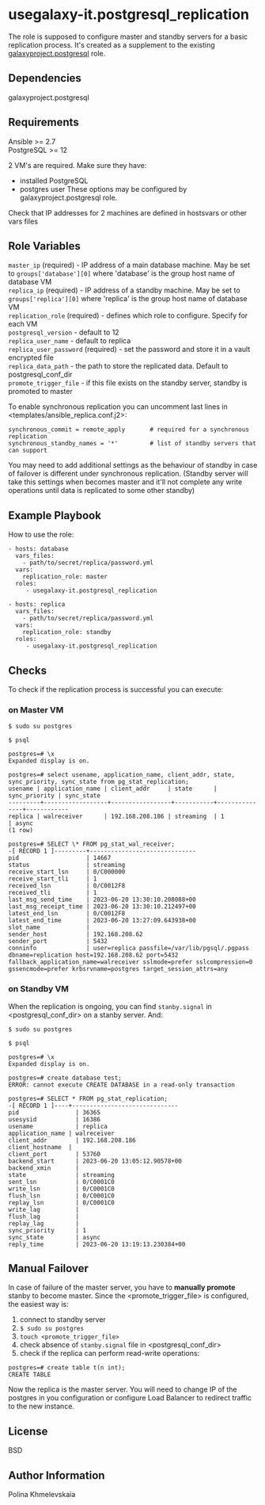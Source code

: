 usegalaxy-it.postgresql_replication
=========
The role is supposed to configure master and standby servers for a basic replication process. It's created as a supplement to the existing [galaxyproject.postgresql](https://github.com/galaxyproject/ansible-postgresql) role. 

Dependencies
-------
galaxyproject.postgresql

Requirements
------------

Ansible >= 2.7  
PostgreSQL >= 12  
 
2 VM's are required. Make sure they have:  
- installed PostgreSQL
- postgres user
These options may be configured by galaxyproject.postgresql role.

Check that IP addresses for 2 machines are defined in hostsvars or other vars files

Role Variables
--------------
`master_ip` (required) - IP address of a main database machine. May be set to `groups['database'][0]` where 'database' is the group host name of database VM  
`replica_ip` (required) - IP address of a standby machine. May be set to `groups['replica'][0]` where 'replica' is the group host name of database VM  
`replication_role` (required) - defines which role to configure. Specify for each VM  
`postgresql_version` - default to 12  
`replica_user_name` - default to replica  
`replica_user_password` (required) - set the password and store it in a vault encrypted file  
`replica_data_path` - the path to store the replicated data. Default to postgresql_conf_dir   
`promote_trigger_file` - if this file exists on the standby server, standby is promoted to master  

To enable synchronous replication you can uncomment last lines in <templates/ansible_replica.conf.j2>:  
```
synchronous_commit = remote_apply       # required for a synchronous replication  
synchronous_standby_names = '*'         # list of standby servers that can support  
``` 
You may need to add additional settings as the behaviour of standby in case of failover is different under synchronous replication. (Standby server will take this settings when becomes master and it'll not complete any write operations until data is replicated to some other standby)  

Example Playbook
----------------

How to use the role:

    - hosts: database
      vars_files:
        - path/to/secret/replica/password.yml
      vars: 
        replication_role: master
      roles:
         - usegalaxy-it.postgresql_replication

    - hosts: replica
      vars_files:
        - path/to/secret/replica/password.yml
      vars: 
        replication_role: standby
      roles:
         - usegalaxy-it.postgresql_replication

Checks
----------------

To check if the replication process is successful you can execute:

### on Master VM

```
$ sudo su postgres

$ psql

postgres=# \x
Expanded display is on.

postgres=# select usename, application_name, client_addr, state, sync_priority, sync_state from pg_stat_replication;
usename | application_name | client_addr     | state      | sync_priority | sync_state
---------+------------------+-----------------+-----------+---------------+------------
replica | walreceiver      | 192.168.208.186 | streaming  | 1             | async
(1 row)

postgres=# SELECT \* FROM pg_stat_wal_receiver; 
-[ RECORD 1 ]---------+------------------------------
pid                   | 14667
status                | streaming
receive_start_lsn     | 0/C000000
receive_start_tli     | 1
received_lsn          | 0/C0012F8
received_tli          | 1
last_msg_send_time    | 2023-06-20 13:30:10.208088+00
last_msg_receipt_time | 2023-06-20 13:30:10.212497+00
latest_end_lsn        | 0/C0012F8
latest_end_time       | 2023-06-20 13:27:09.643938+00
slot_name             |
sender_host           | 192.168.208.62
sender_port           | 5432
conninfo              | user=replica passfile=/var/lib/pgsql/.pgpass dbname=replication host=192.168.208.62 port=5432 fallback_application_name=walreceiver sslmode=prefer sslcompression=0 gssencmode=prefer krbsrvname=postgres target_session_attrs=any
```
### on Standby VM

When the replication is ongoing, you can find `stanby.signal` in <postgresql_conf_dir> on a stanby server. And:

```
$ sudo su postgres

$ psql

postgres=# \x
Expanded display is on.

postgres=# create database test;
ERROR: cannot execute CREATE DATABASE in a read-only transaction

postgres=# SELECT * FROM pg_stat_replication;
-[ RECORD 1 ]----+------------------------------
pid          	   | 36365
usesysid     	   | 16386
usename      	   | replica
application_name | walreceiver
client_addr  	   | 192.168.208.186
client_hostname  |
client_port  	   | 53760
backend_start	   | 2023-06-20 13:05:12.90578+00
backend_xmin 	   |
state        	   | streaming
sent_lsn     	   | 0/C0001C0
write_lsn    	   | 0/C0001C0
flush_lsn    	   | 0/C0001C0
replay_lsn   	   | 0/C0001C0
write_lag    	   |
flush_lag    	   |
replay_lag   	   |
sync_priority	   | 1
sync_state   	   | async
reply_time   	   | 2023-06-20 13:19:13.230384+00

```

## Manual Failover

In case of failure of the master server, you have to **manually promote** stanby to become master. Since the <promote_trigger_file> is configured, the easiest way is:

1. connect to standby server
2. `$ sudo su postgres`
3. `touch <promote_trigger_file>`
4. check absence of `stanby.signal` file in <postgresql_conf_dir>
5. check if the replica can perform read-write operations:
  ```
  postgres=# create table t(n int);
  CREATE TABLE
  ```

Now the replica is the master server. You will need to change IP of the postgres in you configuration or configure Load Balancer to redirect traffic to the new instance.

License
-------

BSD

Author Information
------------------

Polina Khmelevskaia
